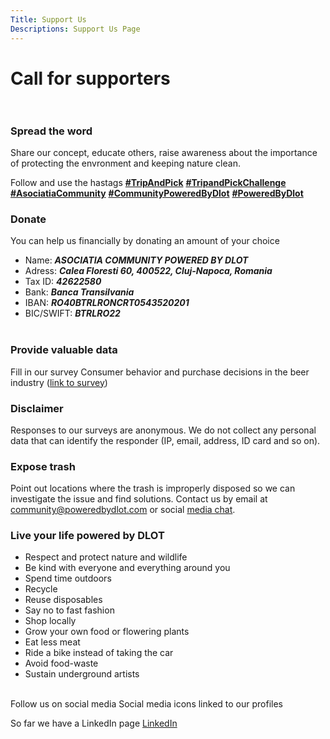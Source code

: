```yaml
---
Title: Support Us
Descriptions: Support Us Page
---
```


# Call for supporters <br></br>

### Spread the word

Share our concept, educate others, raise awareness about the importance of protecting the envronment and keeping nature clean.

Follow and use the hastags
[**#TripAndPick**](https://www.instagram.com/explore/tags/tripandpick/?hl=en)
[**#TripandPickChallenge**](https://www.instagram.com/explore/tags/tripandpickchallenge/?hl=en)
[**#AsociatiaCommunity**](https://www.instagram.com/explore/tags/asociatiacommunity/?hl=en)
[**#CommunityPoweredByDlot**](https://www.instagram.com/explore/tags/communitypoweredbydlot/?hl=en)
[**#PoweredByDlot**](https://www.instagram.com/explore/tags/poweredbydlot/?hl=en)

### Donate

You can help us financially by donating an amount of your choice
* Name: ***ASOCIATIA COMMUNITY POWERED BY DLOT***
* Adress: ***Calea Floresti 60, 400522, Cluj-Napoca, Romania***
* Tax ID: ***42622580***
* Bank: ***Banca Transilvania***
* IBAN: ***RO40BTRLRONCRT0543520201***
* BIC/SWIFT: ***BTRLRO22***
<br></br>

### Provide valuable data

Fill in our survey Consumer behavior and purchase decisions in the beer industry ([link to survey](https://docs.google.com/forms/d/e/1FAIpQLScvUQDZPiALtKtzw9OITf2Wce78LhZYuzOYWR7KhFFDHnTvWg/viewform))

### Disclaimer
Responses to our surveys are anonymous. We do not collect any personal data that can identify the responder (IP, email, address, ID card and so on).

### Expose trash

Point out locations where the trash is improperly disposed so we can investigate the issue and find solutions. Contact us by email at community@poweredbydlot.com or social [media chat](http://m.me/poweredbydlot).

### Live your life powered by DLOT

* Respect and protect nature and wildlife
* Be kind with everyone and everything around you
* Spend time outdoors
* Recycle
* Reuse disposables
* Say no to fast fashion
* Shop locally
* Grow your own food or flowering plants
* Eat less meat
* Ride a bike instead of taking the car
* Avoid food-waste
* Sustain underground artists
<br></br>

Follow us on social media
Social media icons linked to our profiles

So far we have a LinkedIn page
[LinkedIn](https://www.linkedin.com/showcase/community-powered-by-dlot)